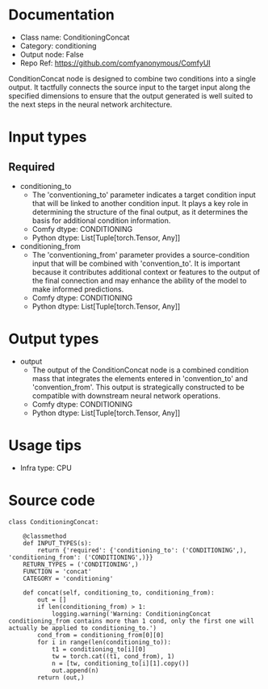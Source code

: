 # Documentation
- Class name: ConditioningConcat
- Category: conditioning
- Output node: False
- Repo Ref: https://github.com/comfyanonymous/ComfyUI

ConditionConcat node is designed to combine two conditions into a single output. It tactfully connects the source input to the target input along the specified dimensions to ensure that the output generated is well suited to the next steps in the neural network architecture.

# Input types
## Required
- conditioning_to
    - The 'conventioning_to' parameter indicates a target condition input that will be linked to another condition input. It plays a key role in determining the structure of the final output, as it determines the basis for additional condition information.
    - Comfy dtype: CONDITIONING
    - Python dtype: List[Tuple[torch.Tensor, Any]]
- conditioning_from
    - The 'conventioning_from' parameter provides a source-condition input that will be combined with 'convention_to'. It is important because it contributes additional context or features to the output of the final connection and may enhance the ability of the model to make informed predictions.
    - Comfy dtype: CONDITIONING
    - Python dtype: List[Tuple[torch.Tensor, Any]]

# Output types
- output
    - The output of the ConditionConcat node is a combined condition mass that integrates the elements entered in 'convention_to' and 'convention_from'. This output is strategically constructed to be compatible with downstream neural network operations.
    - Comfy dtype: CONDITIONING
    - Python dtype: List[Tuple[torch.Tensor, Any]]

# Usage tips
- Infra type: CPU

# Source code
```
class ConditioningConcat:

    @classmethod
    def INPUT_TYPES(s):
        return {'required': {'conditioning_to': ('CONDITIONING',), 'conditioning_from': ('CONDITIONING',)}}
    RETURN_TYPES = ('CONDITIONING',)
    FUNCTION = 'concat'
    CATEGORY = 'conditioning'

    def concat(self, conditioning_to, conditioning_from):
        out = []
        if len(conditioning_from) > 1:
            logging.warning('Warning: ConditioningConcat conditioning_from contains more than 1 cond, only the first one will actually be applied to conditioning_to.')
        cond_from = conditioning_from[0][0]
        for i in range(len(conditioning_to)):
            t1 = conditioning_to[i][0]
            tw = torch.cat((t1, cond_from), 1)
            n = [tw, conditioning_to[i][1].copy()]
            out.append(n)
        return (out,)
```